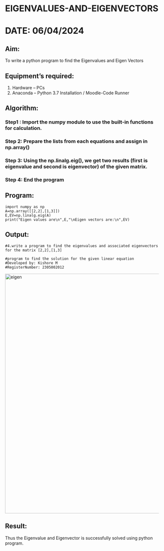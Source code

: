 # EIGENVALUES-AND-EIGENVECTORS
# DATE: 06/04/2024
## Aim:
To write a python program to find the Eigenvalues and Eigen Vectors
## Equipment’s required:
1. 	Hardware – PCs
2. 	Anaconda – Python 3.7 Installation / Moodle-Code Runner
## Algorithm:
### Step1 : Import the numpy module to use the built-in functions for calculation.
### Step 2: Prepare the lists from each equations and assign in np.array()
### Step 3: Using the np.linalg.eig(),  we get two results (first is eigenvalue and second is eigenvector) of the given matrix.
### Step 4: End the program
## Program:
```
import numpy as np
A=np.array([[2,2],[1,3]])
E,EV=np.linalg.eig(A)
print("Eigen values are\n",E,"\nEigen vectors are:\n",EV)
```
## Output:
```
#4.write a program to find the eigenvalues and associated eigenvectors for the matrix [2,2],[1,3]
```
```
#program to find the solution for the given linear equation
#Developed by: Kishore M
#RegisterNumber: 2305002012
```
<img width="785" alt="eigen" src="https://github.com/kishore07062005/EIGENVALUES-AND-EIGENVECTORS/assets/156066116/05f28ae0-93a7-415b-a695-5ba0c4d3d675">

## Result:
Thus the Eigenvalue and Eigenvector is successfully solved using python program.
